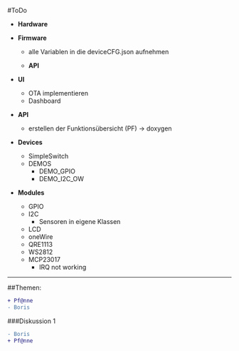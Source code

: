 #ToDo

- **Hardware**

- **Firmware**
  - alle Variablen in die deviceCFG.json aufnehmen

  - **API**

- **UI**
  - OTA implementieren
  - Dashboard

- **API**
  - erstellen der Funktionsübersicht (PF) -> doxygen

- **Devices**
  - SimpleSwitch
  - DEMOS
    - DEMO_GPIO
    - DEMO_I2C_OW

- **Modules**
  - GPIO
  - I2C
    - Sensoren in eigene Klassen
  - LCD
  - oneWire
  - QRE1113
  - WS2812
  - MCP23017
    - IRQ not working



***
##Themen:
```diff
+ Pf@nne
- Boris
```

###Diskussion 1
```diff
- Boris
+ Pf@nne
```
